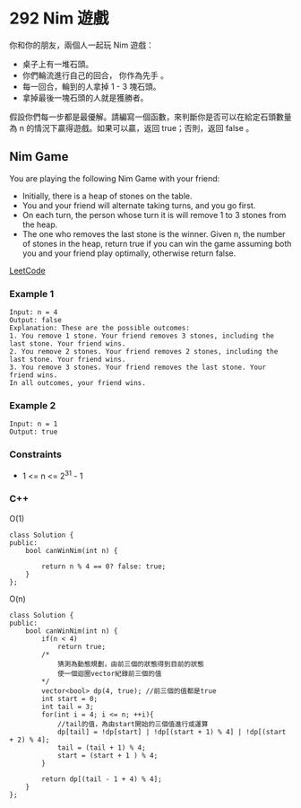 # 292 Nim 遊戲

你和你的朋友，兩個人一起玩 Nim 遊戲：

* 桌子上有一堆石頭。
* 你們輪流進行自己的回合， 你作為先手 。
* 每一回合，輪到的人拿掉 1 - 3 塊石頭。
* 拿掉最後一塊石頭的人就是獲勝者。

假設你們每一步都是最優解。請編寫一個函數，來判斷你是否可以在給定石頭數量為 n 的情況下贏得遊戲。如果可以贏，返回 true；否則，返回 false 。

## Nim Game

You are playing the following Nim Game with your friend:

* Initially, there is a heap of stones on the table.
* You and your friend will alternate taking turns, and you go first.
* On each turn, the person whose turn it is will remove 1 to 3 stones from the heap.
* The one who removes the last stone is the winner.
Given n, the number of stones in the heap, return true if you can win the game assuming both you and your friend play optimally, otherwise return false.
 
[LeetCode](https://leetcode.cn/problems/nim-game/)

### Example 1

```
Input: n = 4
Output: false
Explanation: These are the possible outcomes:
1. You remove 1 stone. Your friend removes 3 stones, including the last stone. Your friend wins.
2. You remove 2 stones. Your friend removes 2 stones, including the last stone. Your friend wins.
3. You remove 3 stones. Your friend removes the last stone. Your friend wins.
In all outcomes, your friend wins.
```

### Example 2

```
Input: n = 1
Output: true
```


### Constraints

* 1 <= n <= 2<sup>31</sup> - 1

### C++ 

O(1)

```
class Solution {
public:
    bool canWinNim(int n) {

        return n % 4 == 0? false: true;
    }
};
```

O(n)

```
class Solution {
public:
    bool canWinNim(int n) {
        if(n < 4)
            return true;
        /*
            猜測為動態規劃，由前三個的狀態得到目前的狀態
            使一個迴圈vector紀錄前三個的值
        */
        vector<bool> dp(4, true); //前三個的值都是true
        int start = 0;
        int tail = 3;
        for(int i = 4; i <= n; ++i){
            //tail的值，為由start開始的三個值進行或運算
            dp[tail] = !dp[start] | !dp[(start + 1) % 4] | !dp[(start + 2) % 4];
            tail = (tail + 1) % 4;
            start = (start + 1 ) % 4;
        }

        return dp[(tail - 1 + 4) % 4];
    }
};
```